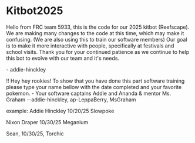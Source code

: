 # Kitbot2025
Hello from FRC team 5933, this is the code for our 2025 kitbot (Reefscape).
We are making many changes to the code at this time, which may make it confusing.
(We are also using this to train our software members)
Our goal is to make it more interactive with people, specifically at festivals and school visits.
Thank you for your continued patience as we continue to help this bot to evolve with our team and it's needs.

\- addie-hinckley

!! Hey hey rookies! To show that you have done this part software training
please type your name bellow with the date completed and your favorite pokemon. 
\- Your software captains Addie and Ananda & mentor Ms. Graham 
\-\-addie-hinckley, ap-LeppaBerry, MsGraham

example: Addie Hinckley 10/20/25 Slowpoke

Nixon Draper 10/30/25 Meganium

Sean, 10/30/25, Torchic
